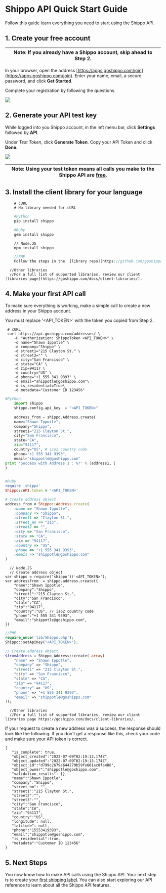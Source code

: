 # Shippo API Quick Start Guide

Follow this guide learn everything you need to start using the Shippo API.


## 1. Create your free account
| Note: If you already have a Shippo account, skip ahead to Step 2. |
| --- |

In your browser, open the address [https://apps.goshippo.com/join](https://apps.goshippo.com/join). Enter your name, email, a secure password, and click **Get Started**.

Complete your registration by following the questions.



![](./QS_graphics/1_register.png)

## 2. Generate your API test key
While logged into you Shippo account, in the left menu bar, click **Settings** followed by **API**. 

Under *Test Token*, click **Generate Token**. Copy your API Token and click **Done**.


![](./QS_graphics/2_gen_token.png)

| Note: Using your test token means all calls you make to the Shippo API are [free](https://goshippo.com/docs/test-mode/). |
| --- |

## 3. Install the client library for your language


```curl
    # cURL
    # No library needed for cURL
```
```python
    #Python
    pip install shippo
```
```Ruby
    #Ruby
    gem install shippo
```
```node
    // Node.JS
    npm install shippo
```
```PHP
    //PHP
    Follow the steps in the  [library repo](https://github.com/goshippo/shippo-php-client)
```
```Other
  //Other libraries
  //For a full list of supported libraries, review our client [libraries page](https://goshippo.com/docs/client-libraries/).
```

## 4. Make your first API call
To make sure everything is working, make a simple call to create a new address in your Shippo account.

You must replace '<API_TOKEN>' with the token you copied from Step 2.

```curl
 # cURL
 curl https://api.goshippo.com/addresses/ \
    -H "Authorization: ShippoToken <API_TOKEN>" \
    -d name="Shawn Ippotle" \
    -d company="Shippo" \
    -d street1="215 Clayton St." \
    -d street2="" \
    -d city="San Francisco" \
    -d state="CA" \
    -d zip=94117 \
    -d country="US" \
    -d phone="+1 555 341 9393" \
    -d email="shippotle@goshippo.com"\
    -d is_residential=True\
    -d metadata="Customer ID 123456"
```
```python
#Python
    import shippo
    shippo.config.api_key  = "<API_TOKEN>"  
 
    address_from = shippo.Address.create(
    name="Shawn Ippotle",
    company="Shippo",
    street1="215 Clayton St.",
    city="San Francisco",
    state="CA",
    zip="94117",
    country="US", # iso2 country code
    phone="+1 555 341 9393",
    email="shippotle@goshippo.com"
print 'Success with Address 1 : %r' % (address1, )
)
  
```
```Ruby
#Ruby
require 'shippo'
Shippo::API.token = '<API_TOKEN>'

# Create address object
address_from = Shippo::Address.create(
    :name => "Shawn Ippotle",
    :company => "Shippo",
    :street1 => "Clayton St.",
    :street_no => "215",
    :street2 => "",
    :city => "San Francisco",
    :state => "CA",
    :zip => "94117",
    :country => "US",
    :phone => "+1 555 341 9393",
    :email => "shippotle@goshippo.com"
)
```
```node
  // Node.JS
  // Create address object
var shippo = require('shippo')('<API_TOKEN>');
var addressFrom  = shippo.address.create({
    "name":"Shawn Ippotle",
    "company":"Shippo",
    "street1":"215 Clayton St.",
    "city":"San Francisco",
    "state":"CA",
    "zip":"94117",
    "country":"US", // iso2 country code
    "phone":"+1 555 341 9393",
    "email":"shippotle@goshippo.com",
})
```
```PHP
//PHP
require_once('lib/Shippo.php');
Shippo::setApiKey("<API_TOKEN>");

// Create address object
$fromAddress = Shippo_Address::create( array(
    "name" => "Shawn Ippotle",
    "company" => "Shippo",
    "street1" => "215 Clayton St.",
    "city" => "San Francisco",
    "state" => "CA",
    "zip" => "94117",
    "country" => "US",
    "phone" => "+1 555 341 9393",
    "email" => "shippotle@goshippo.com" 
));
```
```Other
  //Other libraries
  //For a full list of supported libraries, review our client libraries page https://goshippo.com/docs/client-libraries/.
```



If your request to create a new address was a success, the response should look like the following.
If you don't get a response like this, check your code and make sure your API token is correct.

```
{
   "is_complete": true,
   "object_created":"2022-07-09T02:19:13.174Z",
   "object_updated":"2022-07-09T02:19:13.174Z",
   "object_id":"d799c2679e644279b59fe661ac8fa488",
   "object_owner":"shippotle@goshippo.com",
   "validation_results": {},
   "name":"Shawn Ippotle",
   "company":"Shippo",
   "street_no": "",
   "street1":"215 Clayton St.",
   "street2":"",
   "street3":"",
   "city":"San Francisco",
   "state":"CA",
   "zip":"94117",
   "country":"US",
   "longitude": null,
   "latitude": null,
   "phone":"15553419393",
   "email":"shippotle@goshippo.com",
   "is_residential":true,
   "metadata":"Customer ID 123456"
}
```

## 5. Next Steps
You now know how to make API calls using the Shippo API. Your next step is to create your [first shipping label](https://goshippo.com/docs/shipping-labels/).
You can also start exploring our API reference to learn about all the Shippo API features.